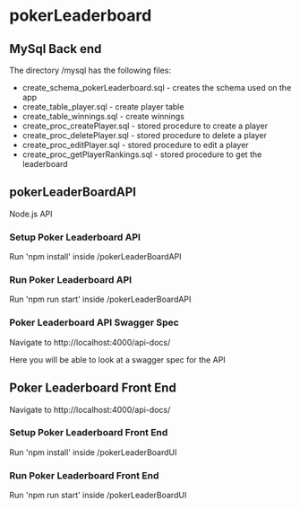 # pokerLeaderboard

## MySql Back end
The directory /mysql has the following files:
- create_schema_pokerLeaderboard.sql - creates the schema used on the app
- create_table_player.sql -             create player table
- create_table_winnings.sql -           create winnings
- create_proc_createPlayer.sql -        stored procedure to create a player     
- create_proc_deletePlayer.sql -        stored procedure to delete a player       
- create_proc_editPlayer.sql -          stored procedure to edit a player         
- create_proc_getPlayerRankings.sql -   stored procedure to get the leaderboard 


## pokerLeaderBoardAPI
Node.js API 

### Setup Poker Leaderboard API 
Run 'npm install' inside /pokerLeaderBoardAPI

### Run Poker Leaderboard API
Run 'npm run start' inside /pokerLeaderBoardAPI

### Poker Leaderboard API Swagger Spec 
Navigate to http://localhost:4000/api-docs/

Here you will be able to look at a swagger spec for the API

## Poker Leaderboard Front End
Navigate to http://localhost:4000/api-docs/

### Setup Poker Leaderboard Front End
Run 'npm install' inside /pokerLeaderBoardUI

### Run Poker Leaderboard Front End
Run 'npm run start' inside /pokerLeaderBoardUI

